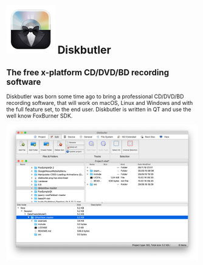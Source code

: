 # ![logo](img/diskbutler.png) Diskbutler

## The free x-platform CD/DVD/BD recording software

Diskbutler was born some time ago to bring a professional CD/DVD/BD recording software, that will work on macOS, Linux and Windows and with the full feature set, to the end user. 
Diskbutler is written in QT and use the well know FoxBurner SDK.



![diskbutler screenhot](img/ui.png)
